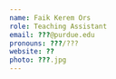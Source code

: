 ```yaml
---
name: Faik Kerem Ors
role: Teaching Assistant
email: ???@purdue.edu
pronouns: ???/???
website: ??
photo: ???.jpg
---
```


